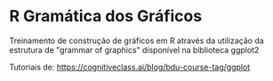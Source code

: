 # R Gramática dos Gráficos

Treinamento de construção de gráficos em R através da utilização da estrutura de "grammar of graphics" disponível na 
biblioteca ggplot2

Tutoriais de: https://cognitiveclass.ai/blog/bdu-course-tag/ggplot